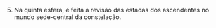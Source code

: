﻿5. Na quinta esfera, é feita a revisão das estadas dos ascendentes no mundo sede-central da constelação.
